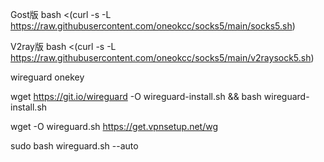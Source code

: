

Gost版
bash <(curl -s -L https://raw.githubusercontent.com/oneokcc/socks5/main/socks5.sh)

V2ray版
bash <(curl -s -L https://raw.githubusercontent.com/oneokcc/socks5/main/v2raysock5.sh)


wireguard onekey

wget https://git.io/wireguard -O wireguard-install.sh && bash wireguard-install.sh

wget -O wireguard.sh https://get.vpnsetup.net/wg

sudo bash wireguard.sh --auto
